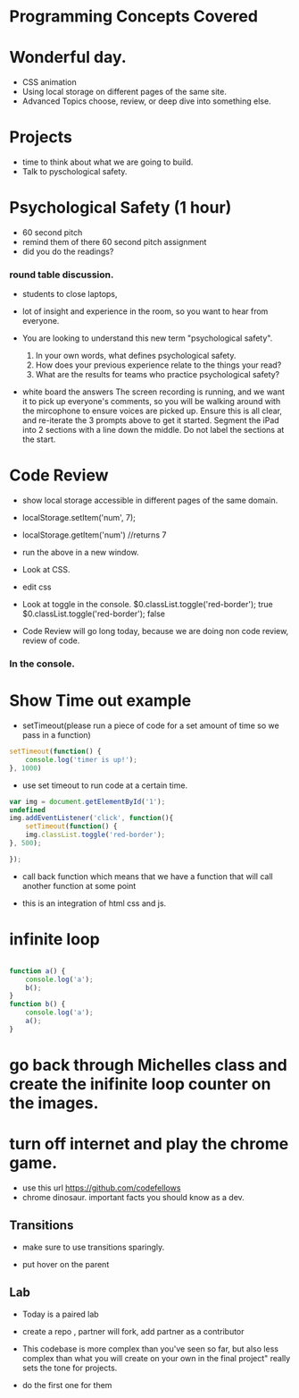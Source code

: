 # Programming Concepts Covered


# Wonderful day. 
- CSS animation
- Using local storage on different pages of the same site. 
- Advanced Topics choose, review, or deep dive     into something else. 


# Projects
- time to think about what we are going to build. 
- Talk to pyschological safety. 

# Psychological Safety  (1 hour)

- 60 second pitch
- remind them of there 60 second pitch assignment
- did you do the readings?

### round table discussion.

- students to close laptops,

- lot of insight and experience in the room, so you want to hear from everyone.

- You are looking to understand this new term "psychological safety".
    1. In your own words, what defines psychological safety.
    2. How does your previous experience relate to the things your read?
    3. What are the results for teams who practice psychological safety?
- white board the answers
The screen recording is running, and we want it to pick up everyone's comments, so you will be walking around with the mircophone to ensure voices are picked up.
Ensure this is all clear, and re-iterate the 3 prompts above to get it started.
Segment the iPad into 2 sections with a line down the middle. Do not label the sections at the start.




















# Code Review

- show local storage accessible in different pages of the same domain. 
- localStorage.setItem('num', 7);
- localStorage.getItem('num') //returns 7 
- run the above in a new window. 

- Look at CSS. 
- edit css
- Look at toggle in the console. 
$0.classList.toggle('red-border');
true
$0.classList.toggle('red-border');
false

- Code Review will go long today, because we are doing non code review, review of code. 


### In the console. 
# Show Time out example 
- setTimeout(please run a piece of code for a set amount of time so we pass in a function)

```js 
setTimeout(function() {
    console.log('timer is up!');
}, 1000)
```


- use set timeout to run code at a certain time. 


```js
var img = document.getElementById('1');
undefined
img.addEventListener('click', function(){
    setTimeout(function() {
    img.classList.toggle('red-border');
}, 500);

});

```
- call back function which means that we have a function that will call another function at some point 


- this is an integration of html css and js. 


# infinite loop 

```js 

function a() {
    console.log('a');
    b();
}
function b() {
    console.log('a');
    a();
}
```


# go back through Michelles class and create the inifinite loop counter on the images. 


# turn off internet and play the chrome game. 
- use this url https://github.com/codefellows
- chrome dinosaur. important facts you should know as a dev. 

## Transitions
- make sure to use transitions sparingly. 

- put hover on the parent 






## Lab
- Today is a paired lab 
- create a repo , partner will fork, add partner as a contributor
- This codebase is more complex than you've seen so far, but also less complex than what you will create on your own in the final project" really sets the tone for projects.



- do the first one for them 